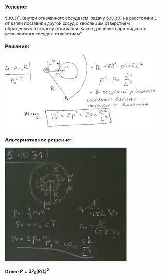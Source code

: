 ###  Условие:

$5.10.31^*.$ Внутри откачанного сосуда (см. задачу [5.10.30](../5.10.30)) на расстоянии $L$ от капли поставили другой сосуд с небольшим отверстием, обращенным в сторону этой капли. Какое давление пара жидкости установится в сосуде с отверстием?

###  Решение:

![|640x312, 67%](../../img/5.10.31/1.jpg)

###  Альтернативное решение:

![|400x373, 67%](../../img/5.10.31/2.jpg)

#### Ответ: $P = 2P_0(R/L)^2$